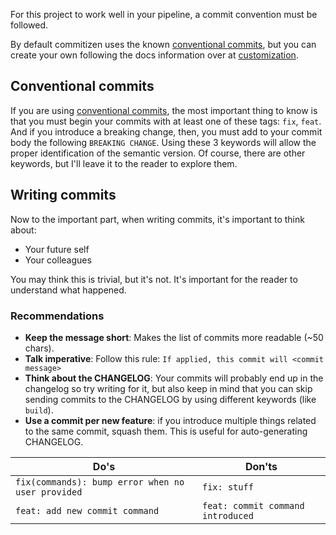 For this project to work well in your pipeline, a commit convention must be followed.

By default commitizen uses the known [conventional commits][conventional_commits], but
you can create your own following the docs information over at
[customization][customization].

## Conventional commits

If you are using [conventional commits][conventional_commits], the most important
thing to know is that you must begin your commits with at least one of these tags:
`fix`, `feat`. And if you introduce a breaking change, then, you must
add to your commit body the following `BREAKING CHANGE`.
Using these 3 keywords will allow the proper identification of the semantic version.
Of course, there are other keywords, but I'll leave it to the reader to explore them.

## Writing commits

Now to the important part, when writing commits, it's important to think about:

- Your future self
- Your colleagues

You may think this is trivial, but it's not. It's important for the reader to
understand what happened.

### Recommendations

- **Keep the message short**: Makes the list of commits more readable (~50 chars).
- **Talk imperative**: Follow this rule: `If applied, this commit will <commit message>`
- **Think about the CHANGELOG**: Your commits will probably end up in the changelog
  so try writing for it, but also keep in mind that you can skip sending commits to the
  CHANGELOG by using different keywords (like `build`).
- **Use a commit per new feature**: if you introduce multiple things related to the same
  commit, squash them. This is useful for auto-generating CHANGELOG.

| Do's | Don'ts |
| ---- | ------ |
| `fix(commands): bump error when no user provided` | `fix: stuff` |
| `feat: add new commit command` | `feat: commit command introduced` |

[customization]: customization.md
[conventional_commits]: https://www.conventionalcommits.org
